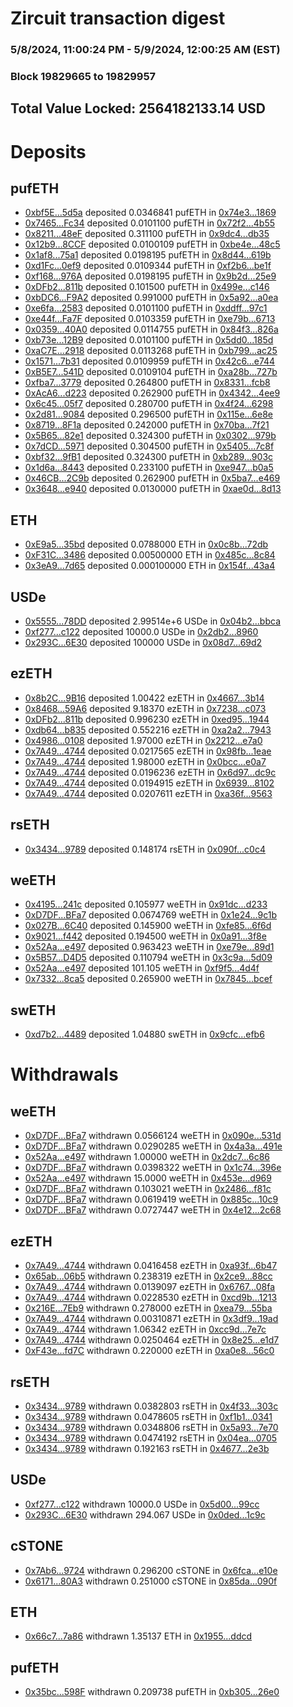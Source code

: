 # Zircuit transaction digest
### 5/8/2024, 11:00:24 PM - 5/9/2024, 12:00:25 AM (EST)
### Block 19829665 to 19829957

## Total Value Locked: 2564182133.14 USD

# Deposits
## pufETH
- [0xbf5E...5d5a](https://etherscan.io/address/0xbf5E68dD4F0e823C4656266cb982b4fA321C5d5a) deposited 0.0346841 pufETH in [0x74e3...1869](https://etherscan.io/tx/0xbf5E68dD4F0e823C4656266cb982b4fA321C5d5a)
- [0x7465...Fc34](https://etherscan.io/address/0x74658565cA2B3f9FaDE56cCf3a2908f96A1bFc34) deposited 0.0101100 pufETH in [0x72f2...4b55](https://etherscan.io/tx/0x74658565cA2B3f9FaDE56cCf3a2908f96A1bFc34)
- [0x8211...48eF](https://etherscan.io/address/0x8211Cf831512f9f854F5493f2C08d870801948eF) deposited 0.311100 pufETH in [0x9dc4...db35](https://etherscan.io/tx/0x8211Cf831512f9f854F5493f2C08d870801948eF)
- [0x12b9...8CCF](https://etherscan.io/address/0x12b9C2e8f2B4Ed018388abFe753deCDBE2218CCF) deposited 0.0100109 pufETH in [0xbe4e...48c5](https://etherscan.io/tx/0x12b9C2e8f2B4Ed018388abFe753deCDBE2218CCF)
- [0x1af8...75a1](https://etherscan.io/address/0x1af8655dee861D6966f3272581D1343a1b4D75a1) deposited 0.0198195 pufETH in [0x8d44...619b](https://etherscan.io/tx/0x1af8655dee861D6966f3272581D1343a1b4D75a1)
- [0xd1Fc...0ef9](https://etherscan.io/address/0xd1FcEaD441556C63f7b30da3261AE572a42d0ef9) deposited 0.0109344 pufETH in [0xf2b6...be1f](https://etherscan.io/tx/0xd1FcEaD441556C63f7b30da3261AE572a42d0ef9)
- [0xf168...976A](https://etherscan.io/address/0xf168Ec3e696B478f6Af7434531E4c3b4981F976A) deposited 0.0198195 pufETH in [0x9b2d...25e9](https://etherscan.io/tx/0xf168Ec3e696B478f6Af7434531E4c3b4981F976A)
- [0xDFb2...811b](https://etherscan.io/address/0xDFb20d29276a6bfcF946c42299DB5fe8496C811b) deposited 0.101500 pufETH in [0x499e...c146](https://etherscan.io/tx/0xDFb20d29276a6bfcF946c42299DB5fe8496C811b)
- [0xbDC6...F9A2](https://etherscan.io/address/0xbDC6E2975A6DE5C88cfFd6208243fF1aAC83F9A2) deposited 0.991000 pufETH in [0x5a92...a0ea](https://etherscan.io/tx/0xbDC6E2975A6DE5C88cfFd6208243fF1aAC83F9A2)
- [0xe6fa...2583](https://etherscan.io/address/0xe6fa49D2a3C6168795dD67Cd5739fD4620dE2583) deposited 0.0101100 pufETH in [0xddff...97c1](https://etherscan.io/tx/0xe6fa49D2a3C6168795dD67Cd5739fD4620dE2583)
- [0xe44f...Fa7F](https://etherscan.io/address/0xe44f4c9EFd459004e3830484de6232305C02Fa7F) deposited 0.0103359 pufETH in [0xe79b...6713](https://etherscan.io/tx/0xe44f4c9EFd459004e3830484de6232305C02Fa7F)
- [0x0359...40A0](https://etherscan.io/address/0x0359029E969340cd7e2efDeEb938E0F8ae1B40A0) deposited 0.0114755 pufETH in [0x84f3...826a](https://etherscan.io/tx/0x0359029E969340cd7e2efDeEb938E0F8ae1B40A0)
- [0xb73e...12B9](https://etherscan.io/address/0xb73e90E381F686c251aAbBad80e42B25Dc4612B9) deposited 0.0101100 pufETH in [0x5dd0...185d](https://etherscan.io/tx/0xb73e90E381F686c251aAbBad80e42B25Dc4612B9)
- [0xaC7E...2918](https://etherscan.io/address/0xaC7E438DABe1eb6E87439820A9b73502eE2D2918) deposited 0.0113268 pufETH in [0xb799...ac25](https://etherscan.io/tx/0xaC7E438DABe1eb6E87439820A9b73502eE2D2918)
- [0x1571...7b31](https://etherscan.io/address/0x157177c3dc39753F712a75B6836E2cA97d727b31) deposited 0.0109959 pufETH in [0x42c6...e744](https://etherscan.io/tx/0x157177c3dc39753F712a75B6836E2cA97d727b31)
- [0xB5E7...541D](https://etherscan.io/address/0xB5E7Cc93B5eC442f0f212EA1A64500556B19541D) deposited 0.0109104 pufETH in [0xa28b...727b](https://etherscan.io/tx/0xB5E7Cc93B5eC442f0f212EA1A64500556B19541D)
- [0xfba7...3779](https://etherscan.io/address/0xfba79A8ecFbb4637285894B6edE8986Ae70B3779) deposited 0.264800 pufETH in [0x8331...fcb8](https://etherscan.io/tx/0xfba79A8ecFbb4637285894B6edE8986Ae70B3779)
- [0xAcA6...d223](https://etherscan.io/address/0xAcA6DFF99C03CFf1420ae16af12F8D7A010Bd223) deposited 0.262900 pufETH in [0x4342...4ee9](https://etherscan.io/tx/0xAcA6DFF99C03CFf1420ae16af12F8D7A010Bd223)
- [0x6c45...05f7](https://etherscan.io/address/0x6c45Df6e82231b21c95eD5119B86Cf45867205f7) deposited 0.280700 pufETH in [0x4f24...6298](https://etherscan.io/tx/0x6c45Df6e82231b21c95eD5119B86Cf45867205f7)
- [0x2d81...9084](https://etherscan.io/address/0x2d814c85E17e5ecc0cdB2fd08a5AE30D90CE9084) deposited 0.296500 pufETH in [0x115e...6e8e](https://etherscan.io/tx/0x2d814c85E17e5ecc0cdB2fd08a5AE30D90CE9084)
- [0x8719...8F1a](https://etherscan.io/address/0x871922bB32764120c763e5173d8291B0E44E8F1a) deposited 0.242000 pufETH in [0x70ba...7f21](https://etherscan.io/tx/0x871922bB32764120c763e5173d8291B0E44E8F1a)
- [0x5B65...82e1](https://etherscan.io/address/0x5B65F0Ba116D8646fe2C40723fABe45F0A6082e1) deposited 0.324300 pufETH in [0x0302...979b](https://etherscan.io/tx/0x5B65F0Ba116D8646fe2C40723fABe45F0A6082e1)
- [0x7dCD...5971](https://etherscan.io/address/0x7dCD6937D9043E96f404c3Ab5Fc062f0DDd15971) deposited 0.304500 pufETH in [0x5405...7c8f](https://etherscan.io/tx/0x7dCD6937D9043E96f404c3Ab5Fc062f0DDd15971)
- [0xbf32...9fB1](https://etherscan.io/address/0xbf32579F3a4793d8a88B2a15414bD9279Af39fB1) deposited 0.324300 pufETH in [0xb289...903c](https://etherscan.io/tx/0xbf32579F3a4793d8a88B2a15414bD9279Af39fB1)
- [0x1d6a...8443](https://etherscan.io/address/0x1d6a11D4830924214ccd6c1ba260Bb9aCee38443) deposited 0.233100 pufETH in [0xe947...b0a5](https://etherscan.io/tx/0x1d6a11D4830924214ccd6c1ba260Bb9aCee38443)
- [0x46CB...2C9b](https://etherscan.io/address/0x46CB03f23C36654bbF885b2236e928C6Cc9e2C9b) deposited 0.262900 pufETH in [0x5ba7...e469](https://etherscan.io/tx/0x46CB03f23C36654bbF885b2236e928C6Cc9e2C9b)
- [0x3648...e940](https://etherscan.io/address/0x3648f2d9D225aF990c6a1B191660f6bdB901e940) deposited 0.0130000 pufETH in [0xae0d...8d13](https://etherscan.io/tx/0x3648f2d9D225aF990c6a1B191660f6bdB901e940)
## ETH
- [0xE9a5...35bd](https://etherscan.io/address/0xE9a509758596eb52d638A6e250BaB672F16635bd) deposited 0.0788000 ETH in [0x0c8b...72db](https://etherscan.io/tx/0xE9a509758596eb52d638A6e250BaB672F16635bd)
- [0xF31C...3486](https://etherscan.io/address/0xF31C8690aE17774bc9b53E2e0b143C7684853486) deposited 0.00500000 ETH in [0x485c...8c84](https://etherscan.io/tx/0xF31C8690aE17774bc9b53E2e0b143C7684853486)
- [0x3eA9...7d65](https://etherscan.io/address/0x3eA91A13170D34B7DE145365148eF7FD3c297d65) deposited 0.000100000 ETH in [0x154f...43a4](https://etherscan.io/tx/0x3eA91A13170D34B7DE145365148eF7FD3c297d65)
## USDe
- [0x5555...78DD](https://etherscan.io/address/0x5555551fc55B8800db43B69a3C4F468d413578DD) deposited 2.99514e+6 USDe in [0x04b2...bbca](https://etherscan.io/tx/0x5555551fc55B8800db43B69a3C4F468d413578DD)
- [0xf277...c122](https://etherscan.io/address/0xf277438308ca0f2601d5630eb6e7d432C2ecc122) deposited 10000.0 USDe in [0x2db2...8960](https://etherscan.io/tx/0xf277438308ca0f2601d5630eb6e7d432C2ecc122)
- [0x293C...6E30](https://etherscan.io/address/0x293C6937D8D82e05B01335F7B33FBA0c8e256E30) deposited 100000 USDe in [0x08d7...69d2](https://etherscan.io/tx/0x293C6937D8D82e05B01335F7B33FBA0c8e256E30)
## ezETH
- [0x8b2C...9B16](https://etherscan.io/address/0x8b2C702d5EBb7DBFC9f6b9987C4CF3E632cF9B16) deposited 1.00422 ezETH in [0x4667...3b14](https://etherscan.io/tx/0x8b2C702d5EBb7DBFC9f6b9987C4CF3E632cF9B16)
- [0x8468...59A6](https://etherscan.io/address/0x8468a802111C20334B8A9231C00f1015c8e459A6) deposited 9.18370 ezETH in [0x7238...c073](https://etherscan.io/tx/0x8468a802111C20334B8A9231C00f1015c8e459A6)
- [0xDFb2...811b](https://etherscan.io/address/0xDFb20d29276a6bfcF946c42299DB5fe8496C811b) deposited 0.996230 ezETH in [0xed95...1944](https://etherscan.io/tx/0xDFb20d29276a6bfcF946c42299DB5fe8496C811b)
- [0xdb64...b835](https://etherscan.io/address/0xdb649e0Ee8Dbd9A0CE6F772FC11D7F03f2d1b835) deposited 0.552216 ezETH in [0xa2a2...7943](https://etherscan.io/tx/0xdb649e0Ee8Dbd9A0CE6F772FC11D7F03f2d1b835)
- [0x4986...0108](https://etherscan.io/address/0x498643c6706a12c5E1b0f237D23a2C1D5DA00108) deposited 1.97000 ezETH in [0x2212...e7a0](https://etherscan.io/tx/0x498643c6706a12c5E1b0f237D23a2C1D5DA00108)
- [0x7A49...4744](https://etherscan.io/address/0x7A493Be5c2ce014cD049Bf178a1ac0Db1B434744) deposited 0.0217565 ezETH in [0x98fb...1eae](https://etherscan.io/tx/0x7A493Be5c2ce014cD049Bf178a1ac0Db1B434744)
- [0x7A49...4744](https://etherscan.io/address/0x7A493Be5c2ce014cD049Bf178a1ac0Db1B434744) deposited 1.98000 ezETH in [0x0bcc...e0a7](https://etherscan.io/tx/0x7A493Be5c2ce014cD049Bf178a1ac0Db1B434744)
- [0x7A49...4744](https://etherscan.io/address/0x7A493Be5c2ce014cD049Bf178a1ac0Db1B434744) deposited 0.0196236 ezETH in [0x6d97...dc9c](https://etherscan.io/tx/0x7A493Be5c2ce014cD049Bf178a1ac0Db1B434744)
- [0x7A49...4744](https://etherscan.io/address/0x7A493Be5c2ce014cD049Bf178a1ac0Db1B434744) deposited 0.0194915 ezETH in [0x6939...8102](https://etherscan.io/tx/0x7A493Be5c2ce014cD049Bf178a1ac0Db1B434744)
- [0x7A49...4744](https://etherscan.io/address/0x7A493Be5c2ce014cD049Bf178a1ac0Db1B434744) deposited 0.0207611 ezETH in [0xa36f...9563](https://etherscan.io/tx/0x7A493Be5c2ce014cD049Bf178a1ac0Db1B434744)
## rsETH
- [0x3434...9789](https://etherscan.io/address/0x34349c5569e7B846c3558961552D2202760A9789) deposited 0.148174 rsETH in [0x090f...c0c4](https://etherscan.io/tx/0x34349c5569e7B846c3558961552D2202760A9789)
## weETH
- [0x4195...241c](https://etherscan.io/address/0x41951205069c0f57dDf74af4246Fea7B9C62241c) deposited 0.105977 weETH in [0x91dc...d233](https://etherscan.io/tx/0x41951205069c0f57dDf74af4246Fea7B9C62241c)
- [0xD7DF...BFa7](https://etherscan.io/address/0xD7DF7E085214743530afF339aFC420c7c720BFa7) deposited 0.0674769 weETH in [0x1e24...9c1b](https://etherscan.io/tx/0xD7DF7E085214743530afF339aFC420c7c720BFa7)
- [0x027B...6C40](https://etherscan.io/address/0x027B40b52F3093eB7f465b8B07694A8ceBb36C40) deposited 0.145900 weETH in [0xfe85...6f6d](https://etherscan.io/tx/0x027B40b52F3093eB7f465b8B07694A8ceBb36C40)
- [0x9021...f442](https://etherscan.io/address/0x90212ce15f36A631DD53C0AFB6d607E3C501f442) deposited 0.194500 weETH in [0x0a91...3f8e](https://etherscan.io/tx/0x90212ce15f36A631DD53C0AFB6d607E3C501f442)
- [0x52Aa...e497](https://etherscan.io/address/0x52Aa899454998Be5b000Ad077a46Bbe360F4e497) deposited 0.963423 weETH in [0xe79e...89d1](https://etherscan.io/tx/0x52Aa899454998Be5b000Ad077a46Bbe360F4e497)
- [0x5B57...D4D5](https://etherscan.io/address/0x5B57e6f1e24f284595ed95BA15DbCCd3C65FD4D5) deposited 0.110794 weETH in [0x3c9a...5d09](https://etherscan.io/tx/0x5B57e6f1e24f284595ed95BA15DbCCd3C65FD4D5)
- [0x52Aa...e497](https://etherscan.io/address/0x52Aa899454998Be5b000Ad077a46Bbe360F4e497) deposited 101.105 weETH in [0xf9f5...4d4f](https://etherscan.io/tx/0x52Aa899454998Be5b000Ad077a46Bbe360F4e497)
- [0x7332...8ca5](https://etherscan.io/address/0x73323C1b133413F5D18ad881C43D94B9AE098ca5) deposited 0.265900 weETH in [0x7845...bcef](https://etherscan.io/tx/0x73323C1b133413F5D18ad881C43D94B9AE098ca5)
## swETH
- [0xd7b2...4489](https://etherscan.io/address/0xd7b26011E6eB5857a6251da1f77E9f3d8AaC4489) deposited 1.04880 swETH in [0x9cfc...efb6](https://etherscan.io/tx/0xd7b26011E6eB5857a6251da1f77E9f3d8AaC4489)
# Withdrawals
## weETH
- [0xD7DF...BFa7](https://etherscan.io/address/0xD7DF7E085214743530afF339aFC420c7c720BFa7) withdrawn 0.0566124 weETH in [0x090e...531d](https://etherscan.io/tx/0xD7DF7E085214743530afF339aFC420c7c720BFa7)
- [0xD7DF...BFa7](https://etherscan.io/address/0xD7DF7E085214743530afF339aFC420c7c720BFa7) withdrawn 0.0290285 weETH in [0x4a3a...491e](https://etherscan.io/tx/0xD7DF7E085214743530afF339aFC420c7c720BFa7)
- [0x52Aa...e497](https://etherscan.io/address/0x52Aa899454998Be5b000Ad077a46Bbe360F4e497) withdrawn 1.00000 weETH in [0x2dc7...6c86](https://etherscan.io/tx/0x52Aa899454998Be5b000Ad077a46Bbe360F4e497)
- [0xD7DF...BFa7](https://etherscan.io/address/0xD7DF7E085214743530afF339aFC420c7c720BFa7) withdrawn 0.0398322 weETH in [0x1c74...396e](https://etherscan.io/tx/0xD7DF7E085214743530afF339aFC420c7c720BFa7)
- [0x52Aa...e497](https://etherscan.io/address/0x52Aa899454998Be5b000Ad077a46Bbe360F4e497) withdrawn 15.0000 weETH in [0x453e...d969](https://etherscan.io/tx/0x52Aa899454998Be5b000Ad077a46Bbe360F4e497)
- [0xD7DF...BFa7](https://etherscan.io/address/0xD7DF7E085214743530afF339aFC420c7c720BFa7) withdrawn 0.103021 weETH in [0x2486...f81c](https://etherscan.io/tx/0xD7DF7E085214743530afF339aFC420c7c720BFa7)
- [0xD7DF...BFa7](https://etherscan.io/address/0xD7DF7E085214743530afF339aFC420c7c720BFa7) withdrawn 0.0619419 weETH in [0x885c...10c9](https://etherscan.io/tx/0xD7DF7E085214743530afF339aFC420c7c720BFa7)
- [0xD7DF...BFa7](https://etherscan.io/address/0xD7DF7E085214743530afF339aFC420c7c720BFa7) withdrawn 0.0727447 weETH in [0x4e12...2c68](https://etherscan.io/tx/0xD7DF7E085214743530afF339aFC420c7c720BFa7)
## ezETH
- [0x7A49...4744](https://etherscan.io/address/0x7A493Be5c2ce014cD049Bf178a1ac0Db1B434744) withdrawn 0.0416458 ezETH in [0xa93f...6b47](https://etherscan.io/tx/0x7A493Be5c2ce014cD049Bf178a1ac0Db1B434744)
- [0x65ab...06b5](https://etherscan.io/address/0x65ab2aF69d1D7C96B12E527584e5d457b57206b5) withdrawn 0.238319 ezETH in [0x2ce9...88cc](https://etherscan.io/tx/0x65ab2aF69d1D7C96B12E527584e5d457b57206b5)
- [0x7A49...4744](https://etherscan.io/address/0x7A493Be5c2ce014cD049Bf178a1ac0Db1B434744) withdrawn 0.0139097 ezETH in [0x6767...08fa](https://etherscan.io/tx/0x7A493Be5c2ce014cD049Bf178a1ac0Db1B434744)
- [0x7A49...4744](https://etherscan.io/address/0x7A493Be5c2ce014cD049Bf178a1ac0Db1B434744) withdrawn 0.0228530 ezETH in [0xcd9b...1213](https://etherscan.io/tx/0x7A493Be5c2ce014cD049Bf178a1ac0Db1B434744)
- [0x216E...7Eb9](https://etherscan.io/address/0x216E7a2AfC7206a560b1CFF735C148Aa21df7Eb9) withdrawn 0.278000 ezETH in [0xea79...55ba](https://etherscan.io/tx/0x216E7a2AfC7206a560b1CFF735C148Aa21df7Eb9)
- [0x7A49...4744](https://etherscan.io/address/0x7A493Be5c2ce014cD049Bf178a1ac0Db1B434744) withdrawn 0.00310871 ezETH in [0x3df9...19ad](https://etherscan.io/tx/0x7A493Be5c2ce014cD049Bf178a1ac0Db1B434744)
- [0x7A49...4744](https://etherscan.io/address/0x7A493Be5c2ce014cD049Bf178a1ac0Db1B434744) withdrawn 1.06342 ezETH in [0xcc9d...7e7c](https://etherscan.io/tx/0x7A493Be5c2ce014cD049Bf178a1ac0Db1B434744)
- [0x7A49...4744](https://etherscan.io/address/0x7A493Be5c2ce014cD049Bf178a1ac0Db1B434744) withdrawn 0.0250464 ezETH in [0x8e25...e1d7](https://etherscan.io/tx/0x7A493Be5c2ce014cD049Bf178a1ac0Db1B434744)
- [0xF43e...fd7C](https://etherscan.io/address/0xF43e479A364C8DDCbe3B913e1bDb5B9f12e3fd7C) withdrawn 0.220000 ezETH in [0xa0e8...56c0](https://etherscan.io/tx/0xF43e479A364C8DDCbe3B913e1bDb5B9f12e3fd7C)
## rsETH
- [0x3434...9789](https://etherscan.io/address/0x34349c5569e7B846c3558961552D2202760A9789) withdrawn 0.0382803 rsETH in [0x4f33...303c](https://etherscan.io/tx/0x34349c5569e7B846c3558961552D2202760A9789)
- [0x3434...9789](https://etherscan.io/address/0x34349c5569e7B846c3558961552D2202760A9789) withdrawn 0.0478605 rsETH in [0xf1b1...0341](https://etherscan.io/tx/0x34349c5569e7B846c3558961552D2202760A9789)
- [0x3434...9789](https://etherscan.io/address/0x34349c5569e7B846c3558961552D2202760A9789) withdrawn 0.0348806 rsETH in [0x5a93...7e70](https://etherscan.io/tx/0x34349c5569e7B846c3558961552D2202760A9789)
- [0x3434...9789](https://etherscan.io/address/0x34349c5569e7B846c3558961552D2202760A9789) withdrawn 0.0474192 rsETH in [0x04ea...0705](https://etherscan.io/tx/0x34349c5569e7B846c3558961552D2202760A9789)
- [0x3434...9789](https://etherscan.io/address/0x34349c5569e7B846c3558961552D2202760A9789) withdrawn 0.192163 rsETH in [0x4677...2e3b](https://etherscan.io/tx/0x34349c5569e7B846c3558961552D2202760A9789)
## USDe
- [0xf277...c122](https://etherscan.io/address/0xf277438308ca0f2601d5630eb6e7d432C2ecc122) withdrawn 10000.0 USDe in [0x5d00...99cc](https://etherscan.io/tx/0xf277438308ca0f2601d5630eb6e7d432C2ecc122)
- [0x293C...6E30](https://etherscan.io/address/0x293C6937D8D82e05B01335F7B33FBA0c8e256E30) withdrawn 294.067 USDe in [0x0ded...1c9c](https://etherscan.io/tx/0x293C6937D8D82e05B01335F7B33FBA0c8e256E30)
## cSTONE
- [0x7Ab6...9724](https://etherscan.io/address/0x7Ab63e5f29Cb4Cba6F5dE9078a7687d371Fe9724) withdrawn 0.296200 cSTONE in [0x6fca...e10e](https://etherscan.io/tx/0x7Ab63e5f29Cb4Cba6F5dE9078a7687d371Fe9724)
- [0x6171...80A3](https://etherscan.io/address/0x61710A61979dCD1D407f8bEFc626929cf4F580A3) withdrawn 0.251000 cSTONE in [0x85da...090f](https://etherscan.io/tx/0x61710A61979dCD1D407f8bEFc626929cf4F580A3)
## ETH
- [0x66c7...7a86](https://etherscan.io/address/0x66c7eF4eC17507155DBE64E33b09A25Ce71e7a86) withdrawn 1.35137 ETH in [0x1955...ddcd](https://etherscan.io/tx/0x66c7eF4eC17507155DBE64E33b09A25Ce71e7a86)
## pufETH
- [0x35bc...598F](https://etherscan.io/address/0x35bc9E854B107289020812b3Fd34f969b82c598F) withdrawn 0.209738 pufETH in [0xb305...26e0](https://etherscan.io/tx/0x35bc9E854B107289020812b3Fd34f969b82c598F)
